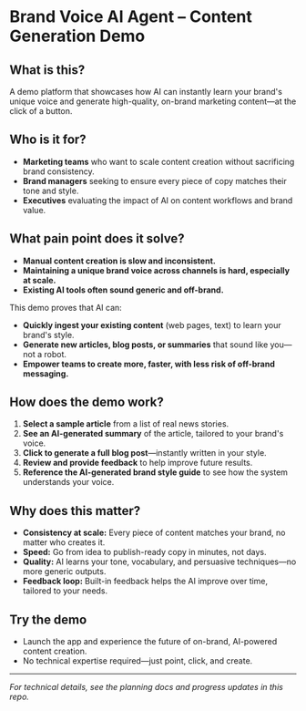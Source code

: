# Brand Voice AI Agent – Content Generation Demo

## What is this?
A demo platform that showcases how AI can instantly learn your brand's unique voice and generate high-quality, on-brand marketing content—at the click of a button.

## Who is it for?
- **Marketing teams** who want to scale content creation without sacrificing brand consistency.
- **Brand managers** seeking to ensure every piece of copy matches their tone and style.
- **Executives** evaluating the impact of AI on content workflows and brand value.

## What pain point does it solve?
- **Manual content creation is slow and inconsistent.**
- **Maintaining a unique brand voice across channels is hard, especially at scale.**
- **Existing AI tools often sound generic and off-brand.**

This demo proves that AI can:
- **Quickly ingest your existing content** (web pages, text) to learn your brand's style.
- **Generate new articles, blog posts, or summaries** that sound like you—not a robot.
- **Empower teams to create more, faster, with less risk of off-brand messaging.**

## How does the demo work?
1. **Select a sample article** from a list of real news stories.
2. **See an AI-generated summary** of the article, tailored to your brand's voice.
3. **Click to generate a full blog post**—instantly written in your style.
4. **Review and provide feedback** to help improve future results.
5. **Reference the AI-generated brand style guide** to see how the system understands your voice.

## Why does this matter?
- **Consistency at scale:** Every piece of content matches your brand, no matter who creates it.
- **Speed:** Go from idea to publish-ready copy in minutes, not days.
- **Quality:** AI learns your tone, vocabulary, and persuasive techniques—no more generic outputs.
- **Feedback loop:** Built-in feedback helps the AI improve over time, tailored to your needs.

## Try the demo
- Launch the app and experience the future of on-brand, AI-powered content creation.
- No technical expertise required—just point, click, and create.

---

*For technical details, see the planning docs and progress updates in this repo.*
